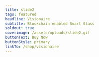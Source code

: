 ```yaml
---
title: slide2
tags: featured
headline: Visionaire
subtitle: Blockchain enabled Smart Glass
soldout: true
coverimage: /assets/uploads/slide2.gif
buttonText: Buy Now
buttonStyle: primary
linkTo: /shop/visionaire
---
```

